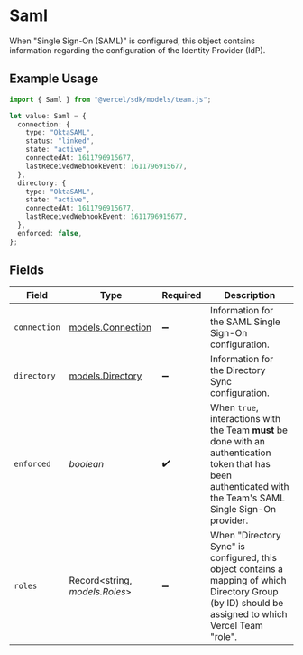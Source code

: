 # Saml

When "Single Sign-On (SAML)" is configured, this object contains information regarding the configuration of the Identity Provider (IdP).

## Example Usage

```typescript
import { Saml } from "@vercel/sdk/models/team.js";

let value: Saml = {
  connection: {
    type: "OktaSAML",
    status: "linked",
    state: "active",
    connectedAt: 1611796915677,
    lastReceivedWebhookEvent: 1611796915677,
  },
  directory: {
    type: "OktaSAML",
    state: "active",
    connectedAt: 1611796915677,
    lastReceivedWebhookEvent: 1611796915677,
  },
  enforced: false,
};
```

## Fields

| Field                                                                                                                                                           | Type                                                                                                                                                            | Required                                                                                                                                                        | Description                                                                                                                                                     |
| --------------------------------------------------------------------------------------------------------------------------------------------------------------- | --------------------------------------------------------------------------------------------------------------------------------------------------------------- | --------------------------------------------------------------------------------------------------------------------------------------------------------------- | --------------------------------------------------------------------------------------------------------------------------------------------------------------- |
| `connection`                                                                                                                                                    | [models.Connection](../models/connection.md)                                                                                                                    | :heavy_minus_sign:                                                                                                                                              | Information for the SAML Single Sign-On configuration.                                                                                                          |
| `directory`                                                                                                                                                     | [models.Directory](../models/directory.md)                                                                                                                      | :heavy_minus_sign:                                                                                                                                              | Information for the Directory Sync configuration.                                                                                                               |
| `enforced`                                                                                                                                                      | *boolean*                                                                                                                                                       | :heavy_check_mark:                                                                                                                                              | When `true`, interactions with the Team **must** be done with an authentication token that has been authenticated with the Team's SAML Single Sign-On provider. |
| `roles`                                                                                                                                                         | Record<string, *models.Roles*>                                                                                                                                  | :heavy_minus_sign:                                                                                                                                              | When "Directory Sync" is configured, this object contains a mapping of which Directory Group (by ID) should be assigned to which Vercel Team "role".            |